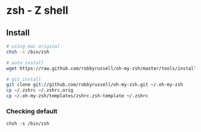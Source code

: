 # zsh - Z shell

## Install

```bash
# using mac original
chsh -s /bin/zsh

# auto install
wget https://raw.github.com/robbyrussell/oh-my-zsh/master/tools/install.sh -O - | sh

# git install
git clone git://github.com/robbyrussell/oh-my-zsh.git ~/.oh-my-zsh
cp ~/.zshrc ~/.zshrc.orig
cp ~/.oh-my-zsh/templates/zshrc.zsh-template ~/.zshrc
```

### Checking default

```shell
chsh -s /bin/zsh
```

